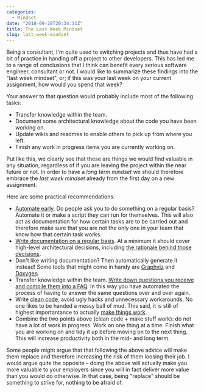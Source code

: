 ```yaml
---
categories:
  - Mindset
date: "2018-09-28T20:34:11Z"
title: The Last Week Mindset
slug: last-week-mindset
---
```


Being a consultant, I'm quite used to switching projects and thus have had a bit of practice in handing off a project to other developers. This has led me to a range of conclusions that I think can benefit every serious software engineer, consultant or not. I would like to summarize these findings into the "last week mindset", or; if this was your last week on your current assignment, how would you spend that week?

Your answer to that question would probably include most of the following tasks:

- Transfer knowledge within the team.
- Document some architectural knowledge about the code you have been working on.
- Update wikis and readmes to enable others to pick up from where you left.
- Finish any work in progress items you are currently working on.

Put like this, we clearly see that these are things we would find valuable in any situation, regardless of if you are leaving the project within the near future or not. In order to have a _long term mindset_ we should therefore embrace the _last week mindset_ already from the first day on a new assignment.

Here are some practical recommendations:

- [Automate early](http://www.developerdotstar.com/mag/articles/automate_software_process.html). Do people ask you to do something on a regular basis? Automate it or make a script they can run for themselves. This will also act as documentation for how certain tasks are to be carried out and therefore make sure that you are not the only one in your team that know how that certain task works.
- [Write documentation on a regular basis](https://www.writethedocs.org/guide/writing/beginners-guide-to-docs/). At a minimum it should cover high-level architectural decisions, including [the rationale behind those decisions](https://blog.doismellburning.co.uk/document-all-the-things/#How.to.create.good.documentation.).
- Don't like writing documentation? Then automatically generate it instead! Some tools that might come in handy are [Graphviz](https://graphviz.org/) and [Doxygen](https://www.stack.nl/~dimitri/doxygen/).
- Transfer knowledge within the team. [Write down questions you receive and compile them into a FAQ](https://blog.doismellburning.co.uk/questions-are-documentation-bugs/). In this way you have automated the process of having to answer the same questions over and over again.
- Write [clean code](https://www.martinfowler.com/tags/clean%20code.html), avoid ugly hacks and unnecessary workarounds. No one likes to be handed a messy ball of mud. This said, it is still of highest importantance to actually [make things work](https://tomharrisonjr.com/make-it-work-make-it-beautiful-make-it-fast-three-realities-df7255a8fa09).
- Combine the two points above (clean code + make stuff work): do not have a lot of work in progress. Work on one thing at a time. Finish what you are working on and tidy it up before moving on to the next thing. This will increase productivity both in the mid- and long term.

Some people might argue that that following the above advice will make them replace and therefore increasing the risk of them loosing their job. I would argue quite the opposite – doing the above will actually make you more valuable to your employers since you will in fact deliver more value than you would do otherwise. In that case, being "replace" should be something to strive for, nothing to be afraid of.
